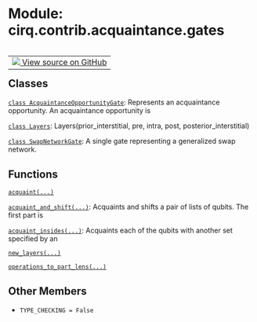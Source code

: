 <div itemscope itemtype="http://developers.google.com/ReferenceObject">
<meta itemprop="name" content="cirq.contrib.acquaintance.gates" />
<meta itemprop="path" content="Stable" />
<meta itemprop="property" content="TYPE_CHECKING"/>
</div>

# Module: cirq.contrib.acquaintance.gates

<!-- Insert buttons and diff -->

<table class="tfo-notebook-buttons tfo-api" align="left">

<td>
  <a target="_blank" href="https://github.com/quantumlib/cirq/tree/master/cirq/contrib/acquaintance/gates.py">
    <img src="https://www.tensorflow.org/images/GitHub-Mark-32px.png" />
    View source on GitHub
  </a>
</td>
</table>







## Classes

[`class AcquaintanceOpportunityGate`](../../../cirq/contrib/acquaintance/AcquaintanceOpportunityGate.md): Represents an acquaintance opportunity. An acquaintance opportunity is

[`class Layers`](../../../cirq/contrib/acquaintance/gates/Layers.md): Layers(prior_interstitial, pre, intra, post, posterior_interstitial)

[`class SwapNetworkGate`](../../../cirq/contrib/acquaintance/SwapNetworkGate.md): A single gate representing a generalized swap network.

## Functions

[`acquaint(...)`](../../../cirq/contrib/acquaintance/acquaint.md)

[`acquaint_and_shift(...)`](../../../cirq/contrib/acquaintance/gates/acquaint_and_shift.md): Acquaints and shifts a pair of lists of qubits. The first part is

[`acquaint_insides(...)`](../../../cirq/contrib/acquaintance/gates/acquaint_insides.md): Acquaints each of the qubits with another set specified by an

[`new_layers(...)`](../../../cirq/contrib/acquaintance/gates/new_layers.md)

[`operations_to_part_lens(...)`](../../../cirq/contrib/acquaintance/gates/operations_to_part_lens.md)

## Other Members

* `TYPE_CHECKING = False` <a id="TYPE_CHECKING"></a>
